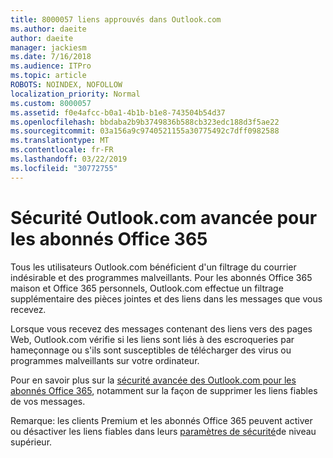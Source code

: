 ```yaml
---
title: 8000057 liens approuvés dans Outlook.com
ms.author: daeite
author: daeite
manager: jackiesm
ms.date: 7/16/2018
ms.audience: ITPro
ms.topic: article
ROBOTS: NOINDEX, NOFOLLOW
localization_priority: Normal
ms.custom: 8000057
ms.assetid: f0e4afcc-b0a1-4b1b-b1e8-743504b54d37
ms.openlocfilehash: bbdaba2b9b3749836b588cb323edc188d3f5ae22
ms.sourcegitcommit: 03a156a9c9740521155a30775492c7dff0982588
ms.translationtype: MT
ms.contentlocale: fr-FR
ms.lasthandoff: 03/22/2019
ms.locfileid: "30772755"
---
```

# <a name="advanced-outlookcom-security-for-office-365-subscribers"></a>Sécurité Outlook.com avancée pour les abonnés Office 365

Tous les utilisateurs Outlook.com bénéficient d'un filtrage du courrier indésirable et des programmes malveillants. Pour les abonnés Office 365 maison et Office 365 personnels, Outlook.com effectue un filtrage supplémentaire des pièces jointes et des liens dans les messages que vous recevez.
  
Lorsque vous recevez des messages contenant des liens vers des pages Web, Outlook.com vérifie si les liens sont liés à des escroqueries par hameçonnage ou s'ils sont susceptibles de télécharger des virus ou programmes malveillants sur votre ordinateur.
  
Pour en savoir plus sur la [sécurité avancée des Outlook.com pour les abonnés Office 365](https://go.microsoft.com/fwlink/p/?linkid=2006140), notamment sur la façon de supprimer les liens fiables de vos messages.
  
Remarque: les clients Premium et les abonnés Office 365 peuvent activer ou désactiver les liens fiables dans leurs [paramètres de sécurité](https://outlook.live.com/mail/options/premium/security)de niveau supérieur.